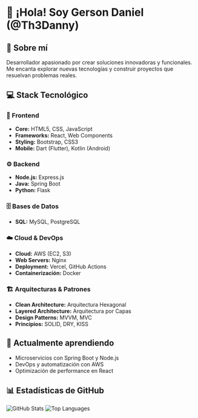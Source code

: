 # 👋 ¡Hola! Soy Gerson Daniel (@Th3Danny)

## 🚀 Sobre mí
Desarrollador apasionado por crear soluciones innovadoras y funcionales. Me encanta explorar nuevas tecnologías y construir proyectos que resuelvan problemas reales.

## 💻 Stack Tecnológico

### 🎨 Frontend
- **Core:** HTML5, CSS, JavaScript
- **Frameworks:** React, Web Components
- **Styling:** Bootstrap, CSS3
- **Mobile:** Dart (Flutter), Kotlin (Android)

### ⚙️ Backend
- **Node.js:** Express.js
- **Java:** Spring Boot
- **Python:** Flask

### 🗄️ Bases de Datos
- **SQL:** MySQL, PostgreSQL

### ☁️ Cloud & DevOps
- **Cloud:** AWS (EC2, S3)
- **Web Servers:** Nginx
- **Deployment:** Vercel, GitHub Actions
- **Containerización:** Docker

### 🏗️ Arquitecturas & Patrones
- **Clean Architecture:** Arquitectura Hexagonal
- **Layered Architecture:** Arquitectura por Capas
- **Design Patterns:** MVVM, MVC
- **Principios:** SOLID, DRY, KISS



## 🌱 Actualmente aprendiendo
- Microservicios con Spring Boot y Node.js
- DevOps y automatización con AWS
- Optimización de performance en React


## 📊 Estadísticas de GitHub
![GitHub Stats](https://github-readme-stats.vercel.app/api?username=Th3Danny&show_icons=true&theme=dark)
![Top Languages](https://github-readme-stats.vercel.app/api/top-langs/?username=Th3Danny&layout=compact&theme=dark)


<!---
Th3Danny/Th3Danny is a ✨ special ✨ repository because its `README.md` (this file) appears on your GitHub profile.
You can click the Preview link to take a look at your changes.
--->

<!---
Th3Danny/Th3Danny is a ✨ special ✨ repository because its `README.md` (this file) appears on your GitHub profile.
You can click the Preview link to take a look at your changes.
--->
